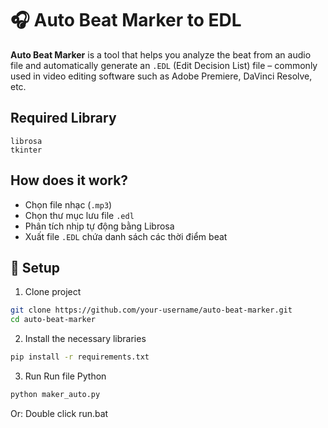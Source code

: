 # 🎧 Auto Beat Marker to EDL

**Auto Beat Marker** is a tool that helps you analyze the beat from an audio file and automatically generate an `.EDL` (Edit Decision List) file – commonly used in video editing software such as Adobe Premiere, DaVinci Resolve, etc.

## Required Library

```
librosa
tkinter
```

## How does it work?

- Chọn file nhạc (`.mp3`)
- Chọn thư mục lưu file `.edl`
- Phân tích nhịp tự động bằng Librosa
- Xuất file `.EDL` chứa danh sách các thời điểm beat

## 🚀 Setup
1. Clone project
```bash
git clone https://github.com/your-username/auto-beat-marker.git
cd auto-beat-marker
```
2. Install the necessary libraries
```bash
pip install -r requirements.txt
```
3. Run
Run file Python
```bash
python maker_auto.py
```
Or: Double click run.bat

